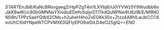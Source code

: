 $START$EnJbB/KaNcBRlxrgyegZrHpPZgT4m1LXVbj6/iJ0iYVWz5Y9Wudbb6nJjkK8wIKUc80bGMNNxYXivdluEDefoSqijo3TlTkdQuNPNw6U6zIB/E/M9NON08h/TPPzSaeYQW42CMs+h2uheH4hoZxEGKk30z+Ztzz4A8hlLwJbCCC6eoUhCXldYNpeWTCPVMXE0QFlyEPO6wDiLD4eO25glQ==$END$